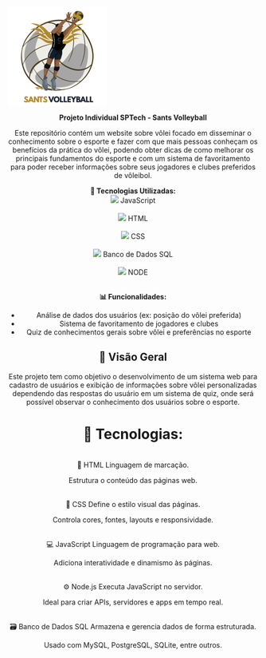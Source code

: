 
<img align="center" src="website/public/assets/imgs/logo.png" width="200"> <br>



<div align="center">
  <strong> Projeto Individual SPTech - Sants Volleyball </strong>
</div>

<div align="center">
  <p>Este repositório contém um website sobre vôlei focado em disseminar o conhecimento sobre o esporte e fazer com que mais pessoas conheçam os benefícios da prática do vôlei, podendo obter dicas de como melhorar os principais fundamentos do esporte e com um sistema de favoritamento para poder receber informações sobre seus jogadores e clubes preferidos de vôleibol.</p>

  
  <p align=center>

<strong>🔧 Tecnologias Utilizadas:</strong><br>
<img src="https://logos-world.net/wp-content/uploads/2023/02/JavaScript-Logo.png" width="40"> JavaScript<br><br>
<img src="https://static.vecteezy.com/system/resources/previews/027/127/463/non_2x/javascript-logo-javascript-icon-transparent-free-png.png" width="30"> HTML<br><br>
<img src="https://upload.wikimedia.org/wikipedia/commons/thumb/d/d5/CSS3_logo_and_wordmark.svg/1200px-CSS3_logo_and_wordmark.svg.png" width="30"> CSS<br><br>
<img src="https://logospng.org/download/mysql/mysql-4096.png" width="40"> Banco de Dados SQL<br><br>
<img src="https://upload.wikimedia.org/wikipedia/commons/thumb/d/d9/Node.js_logo.svg/1200px-Node.js_logo.svg.png" width="40"> NODE<br><br>


<strong >📊 Funcionalidades:</strong>

- Análise de dados dos usuários (ex: posição do vôlei preferida)
- Sistema de favoritamento de jogadores e clubes
- Quiz de conhecimentos gerais sobre vôlei e preferências no esporte
</p>
  
</div>

<div align=center>

## 🔭 Visão Geral

Este projeto tem como objetivo o desenvolvimento de um sistema web para cadastro de usuários e exibição de informações sobre vôlei personalizadas dependendo das respostas do usuário em um sistema de quiz, onde será possível observar o conhecimento dos usuários sobre o esporte.
<br>
 <h1>🔧 Tecnologias:</h1>
<br>
📜 HTML
Linguagem de marcação.

Estrutura o conteúdo das páginas web.

<br>
🎨 CSS
Define o estilo visual das páginas.

Controla cores, fontes, layouts e responsividade.

<br>
💻 JavaScript
Linguagem de programação para web.

Adiciona interatividade e dinamismo às páginas.

<br>
⚙️ Node.js
Executa JavaScript no servidor.

Ideal para criar APIs, servidores e apps em tempo real.

<br>
🗃️ Banco de Dados SQL
Armazena e gerencia dados de forma estruturada.

Usado com MySQL, PostgreSQL, SQLite, entre outros.
